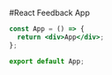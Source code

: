 #React Feedback App

```jsx
const App = () => {
  return <div>App</div>;
};

export default App;
```